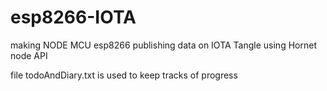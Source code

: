 # esp8266-IOTA
making NODE MCU esp8266 publishing data on IOTA Tangle using Hornet node API

file todoAndDiary.txt is used to keep tracks of progress
